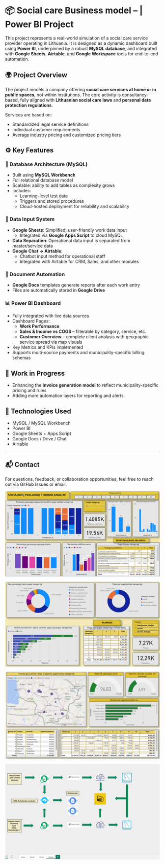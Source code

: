 # 📦 Social care Business model – | Power BI Project

This project represents a real-world simulation of a social care service provider operating in Lithuania. It is designed as a dynamic dashboard built using **Power BI**, underpinned by a robust **MySQL database**, and integrated with **Google Sheets**, **Airtable**, and **Google Workspace** tools for end-to-end automation.

## 🌍 Project Overview

The project models a company offering **social care services at home or in public spaces**, not within institutions. The core activity is consultancy-based, fully aligned with **Lithuanian social care laws** and **personal data protection regulations**.

Services are based on:
- Standardized legal service definitions
- Individual customer requirements
- Average industry pricing and customized pricing tiers

## ⚙️ Key Features

### 💾 Database Architecture (MySQL)
- Built using **MySQL Workbench**
- Full relational database model
- Scalable: ability to add tables as complexity grows
- Includes:
  - Learning-level test data
  - Triggers and stored procedures
  - Cloud-hosted deployment for reliability and scalability

### 📝 Data Input System
- **Google Sheets**: Simplified, user-friendly work data input
  - Integrated via **Google Apps Script** to cloud MySQL
- **Data Separation**: Operational data input is separated from master/service data
- **Google Chat → Airtable**:
  - Chatbot input method for operational staff
  - Integrated with Airtable for CRM, Sales, and other modules

### 📄 Document Automation
- **Google Docs** templates generate reports after each work entry
- Files are automatically stored in **Google Drive**

### 📊 Power BI Dashboard
- Fully integrated with live data sources
- Dashboard Pages:
  - **Work Performance**
  - **Sales & Income vs COGS** – filterable by category, service, etc.
  - **Customer Overview** – complete client analysis with geographic service spread via map visuals
- Key Metrics and KPIs implemented
- Supports multi-source payments and municipality-specific billing schemas

## 🔧 Work in Progress
- Enhancing the **invoice generation model** to reflect municipality-specific pricing and rules
- Adding more automation layers for reporting and alerts

## 📌 Technologies Used
- MySQL / MySQL Workbench
- Power BI
- Google Sheets + Apps Script
- Google Docs / Drive / Chat
- Airtable

---

## 📬 Contact

For questions, feedback, or collaboration opportunities, feel free to reach out via GitHub Issues or email.


![Dashboard Preview](socialines_paslaugos1.png)

![Dashboard Preview](socialines_paslaugos2.png)

![Dashboard Preview](socialines_paslaugos3.png)

![Dashboard Preview](socialines_paslaugos4.png)
